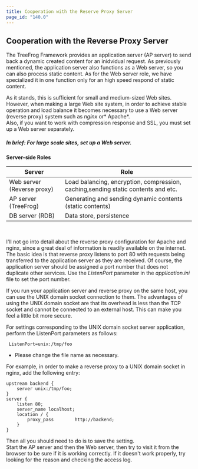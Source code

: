 ```yaml
---
title: Cooperation with the Reserve Proxy Server
page_id: "140.0"
---
```


## Cooperation with the Reverse Proxy Server

The TreeFrog Framework provides an application server (AP server) to send back a dynamic created content for an inidvidual request. As previously mentioned, the application server also functions as a Web server, so you can also process static content. As for the Web server role, we have specialized it in one function only for an high speed respond of static content.

As it stands, this is sufficient for small and medium-sized Web sites. However, when making a large Web site system, in order to achieve stable operation and load balance it becomes necessary to use a Web server (reverse proxy) system such as *nginx* or* Apache*.<br>
Also, if you want to work with compression response and SSL, you must set up a Web server separately.

##### In brief: For large scale sites, set up a Web server.

<div class="center aligned" markdown="1">

**Server-side Roles**

</div>

<div class="table-div" markdown="1">

| Server                     | Role                                                                              |
|----------------------------|-----------------------------------------------------------------------------------|
| Web server (Reverse proxy) | Load balancing, encryption, compression, caching,sending static contents and etc. |
| AP server (TreeFrog)       | Generating and sending dynamic contents (static contents)                         |
| DB server (RDB)            | Data store, persistence                                                           |

</div><br>

I'll not go into detail about the reverse proxy configuration for Apache and nginx, since a great deal of information is readily available on the internet.<br>
The basic idea is that reverse proxy listens to port 80 with requests being transferred to the application server as they are received. Of course, the application server should be assigned a port number that does not duplicate other services. Use the *ListenPort* parameter in the *application.ini* file to set the port number.

If you run your application server and reverse proxy on the same host, you can use the UNIX domain socket connection to them. The advantages of using the UNIX domain socket are that its overhead is less than the TCP socket and cannot be connected to an external host. This can make you feel a little bit more secure.

For settings corresponding to the UNIX domain socket server application, perform the ListenPort parameters as follows:

```
 ListenPort=unix:/tmp/foo
```

- Please change the file name as necessary.

For example, in order to make a reverse proxy to a UNIX domain socket in nginx, add the following entry:

```
upstream backend {
    server unix:/tmp/foo;
}
server {
    listen 80;
    server_name localhost;
    location / {
        proxy_pass        http://backend;
    }
}
```

Then all you should need to do is to save the setting.<br>
Start the AP server and then the Web server, then try to visit it from the browser to be sure if it is working correctly. If it doesn't work properly, try looking for the reason and checking the access log.